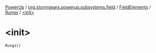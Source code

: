 [PowerUp](../../../index.md) / [org.stormgears.powerup.subsystems.field](../../index.md) / [FieldElements](../index.md) / [Rungs](index.md) / [&lt;init&gt;](./-init-.md)

# &lt;init&gt;

`Rungs()`